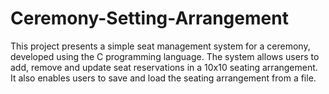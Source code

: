 # Ceremony-Setting-Arrangement
This project presents a simple seat management system for a ceremony, developed using the C programming language. The system allows users to add, remove and update seat reservations in a 10x10 seating arrangement. It also enables users to save and load the seating arrangement from a file. 
